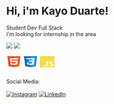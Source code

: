 # Hi, i'm Kayo Duarte!
Student Dev Full Stack<br>I'm looking for internship in the area<br>

<div style= "display: inline_block">
  <img height = 160px src = https://github-readme-stats.vercel.app/api?username=kayocavalcantte&theme=tokyonight&hide_border=true&include_all_commits=true&count_private=false<br/>
  <img  height = 160px src = https://github-readme-stats.vercel.app/api/top-langs/?username=kayocavalcantte&theme=tokyonight&hide_border=true&include_all_commits=true&count_private=false&layout=compact
</div>

<div style="display: inline_block"><br>
  <img align="center" alt="kayocavalcantte-HTML" height="30" width="40" src="https://raw.githubusercontent.com/devicons/devicon/master/icons/html5/html5-original.svg">
  <img align="center" alt="kayocavalcantte-CSS" height="30" width="40" src="https://raw.githubusercontent.com/devicons/devicon/master/icons/css3/css3-original.svg">
  <img align="center" alt="kayocavalcantte-JS" height="30" width="40" src="https://raw.githubusercontent.com/devicons/devicon/master/icons/javascript/javascript-plain.svg">
</div>

##
Social Media:<br><br>
[![Instagram](https://img.shields.io/badge/Instagram-%23E4405F.svg?logo=Instagram&logoColor=white)](https://instagram.com/kayocavalcantte) [![LinkedIn](https://img.shields.io/badge/LinkedIn-%230077B5.svg?logo=linkedin&logoColor=white)](https://linkedin.com/in/https://www.linkedin.com/in/kayo-duarte-cavalcante-236913208/) 


